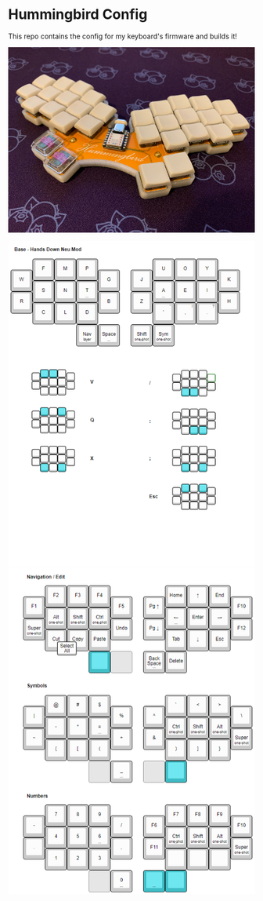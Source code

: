 # Hummingbird Config

This repo contains the config for my keyboard's firmware and builds it!

![](hummingbird.jpeg)

![](layout_alpha.png)
![](layout.png)
